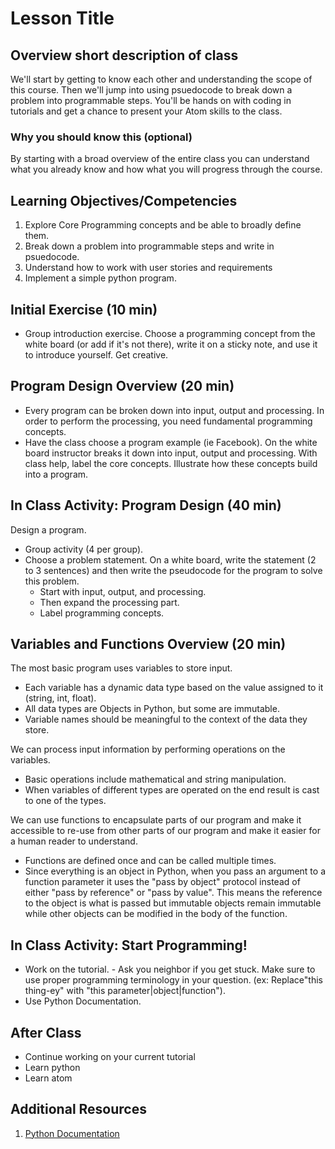 # Lesson Title

## Overview short description of class

We'll start by getting to know each other and understanding the scope of this course.  Then we'll jump into using psuedocode to break down a problem into programmable steps.  You'll be hands on with coding in tutorials and get a chance to present your Atom skills to the class.

### Why you should know this (optional)

By starting with a broad overview of the entire class you can understand what you already know and how what you will progress through the course.

## Learning Objectives/Competencies

1. Explore Core Programming concepts and be able to broadly define them.
1. Break down a problem into programmable steps and write in psuedocode.
1. Understand how to work with user stories and requirements
1. Implement a simple python program.

## Initial Exercise (10 min)

- Group introduction exercise.  Choose a programming concept from the white board (or add if it's not there), write it on a sticky note, and use it to introduce yourself. Get creative.

## Program Design Overview (20 min)
- Every program can be broken down into input, output and processing.  In order to perform the processing, you need fundamental programming concepts.
- Have the class choose a program example (ie Facebook). On the white board instructor breaks it down into input, output and processing. With class help, label the core concepts.  Illustrate how these concepts build into a program.

## In Class Activity: Program Design (40 min)
Design a program.
- Group activity (4 per group).
- Choose a problem statement.  On a white board, write the statement (2 to 3 sentences) and then write the pseudocode for the program to solve this problem.
    - Start with input, output, and processing.  
    - Then expand the processing part.
    - Label programming concepts.

## Variables and Functions Overview (20 min)
The most basic program uses variables to store input.
- Each variable has a dynamic data type based on the value assigned to it (string, int, float).
- All data types are Objects in Python, but some are immutable.
- Variable names should be meaningful to the context of the data they store.

We can process input information by performing operations on the variables.  
- Basic operations include mathematical and string manipulation.  
- When variables of different types are operated on the end result is cast to one of the types.

We can use functions to encapsulate parts of our program and make it accessible to re-use from other parts of our program and make it easier for a human reader to understand.
- Functions are defined once and can be called multiple times.
- Since everything is an object in Python, when you pass an argument to a function parameter it uses the "pass by object" protocol instead of either "pass by reference" or "pass by value". This means the reference to the object is what is passed but immutable objects remain immutable while other objects can be modified in the body of the function.

## In Class Activity: Start Programming!
- Work on the tutorial.  - Ask you neighbor if you get stuck. Make sure to use proper programming terminology in your question.  (ex: Replace"this thing-ey" with "this parameter|object|function").
- Use Python Documentation.


## After Class

- Continue working on your current tutorial
- Learn python
- Learn atom

## Additional Resources

1. [Python Documentation](https://docs.python.org/3/index.html)
